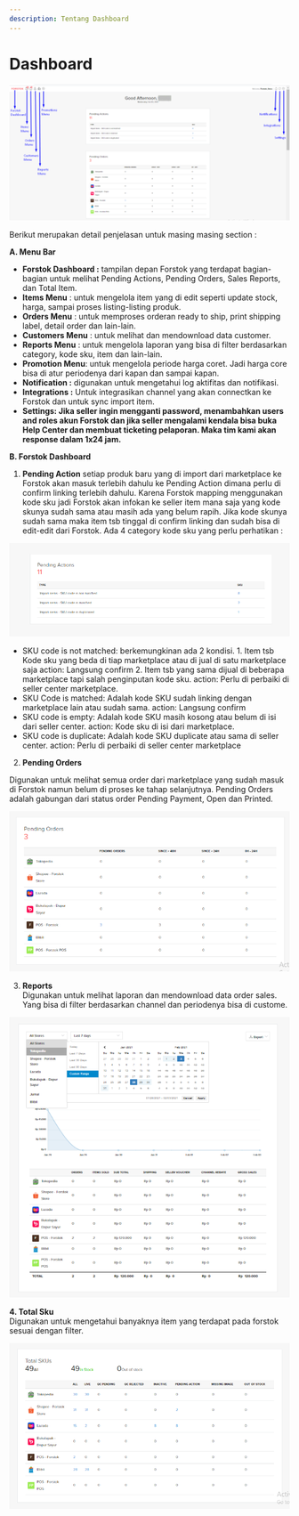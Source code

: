 ```yaml
---
description: Tentang Dashboard
---
```


# Dashboard

![](../../.gitbook/assets/image%20%2874%29.png)

Berikut merupakan detail penjelasan untuk masing masing section : 

**A. Menu Bar**

* **Forstok Dashboard :** tampilan depan Forstok yang terdapat bagian-bagian untuk melihat Pending Actions, Pending Orders, Sales Reports, dan Total Item.
* **Items Menu** : untuk mengelola item yang di edit seperti update stock, harga, sampai proses listing-listing produk.
* **Orders Menu** : untuk memproses orderan ready to ship, print shipping label, detail order dan lain-lain.
* **Customers Menu** : untuk melihat dan mendownload data customer.
* **Reports Menu** : untuk mengelola laporan yang bisa di filter berdasarkan category, kode sku, item dan lain-lain.
* **Promotion Menu**: untuk mengelola periode harga coret. Jadi harga core bisa di atur periodenya dari kapan dan sampai kapan.
* **Notification :** digunakan untuk mengetahui log aktifitas dan notifikasi.
* **Integrations :** Untuk integrasikan channel yang akan connectkan ke Forstok dan untuk sync import item.
* **Settings: Jika seller ingin mengganti password, menambahkan users and roles akun Forstok dan jika seller mengalami kendala bisa buka Help Center dan membuat ticketing pelaporan. Maka tim kami akan response dalam 1x24 jam.**

**B. Forstok Dashboard**

1. **Pending Action** setiap produk baru yang di import dari marketplace ke Forstok akan masuk terlebih dahulu ke Pending Action dimana perlu di confirm linking terlebih dahulu. Karena Forstok mapping menggunakan kode sku jadi Forstok akan infokan ke seller item mana saja yang kode skunya sudah sama atau masih ada yang belum rapih. Jika kode skunya sudah sama maka item tsb tinggal di confirm linking dan sudah bisa di edit-edit dari Forstok. Ada 4 category kode sku yang perlu perhatikan :

![](../../.gitbook/assets/image%20%28123%29.png)

* SKU code is not matched: berkemungkinan ada 2 kondisi. 1. Item tsb Kode sku yang beda di tiap marketplace atau di jual di satu marketplace saja action: Langsung confirm 2. Item tsb yang sama dijual di beberapa marketplace tapi salah penginputan kode sku. action: Perlu di perbaiki di seller center marketplace.
* SKU Code is matched: Adalah kode SKU sudah linking dengan marketplace lain atau sudah sama. action: Langsung confirm
* SKU code is empty: Adalah kode SKU masih kosong atau belum di isi dari seller center. action: Kode sku di isi dari marketplace.
* SKU code is duplicate: Adalah  kode SKU duplicate atau sama di seller center. action: Perlu di perbaiki di seller center marketplace

2.  **Pending Orders**

Digunakan untuk melihat semua order dari marketplace yang sudah masuk di Forstok namun belum di proses ke tahap selanjutnya. Pending Orders adalah gabungan dari status order Pending Payment, Open dan Printed. 

![](../../.gitbook/assets/image%20%2895%29.png)

 3. **Reports**  
Digunakan untuk melihat laporan dan mendownload data order sales. Yang bisa di filter berdasarkan channel dan periodenya bisa di custome.

![](../../.gitbook/assets/image%20%28112%29.png)

**4. Total Sku**  
Digunakan untuk mengetahui banyaknya item yang terdapat pada forstok sesuai dengan filter.

![](../../.gitbook/assets/image%20%28285%29.png)

